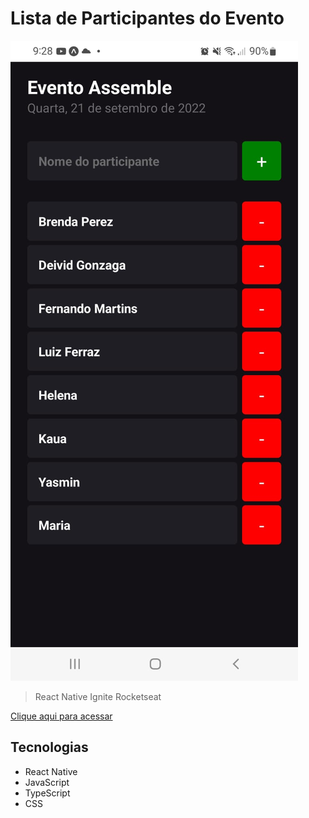 # Lista de Participantes do Evento 

![preview](/github/projeto.png)

>  React Native Ignite Rocketseat


[Clique aqui para acessar](https://deividgonzaga.github.io/listaparticipantes/)



## Tecnologias 

- React Native
- JavaScript
- TypeScript
- CSS